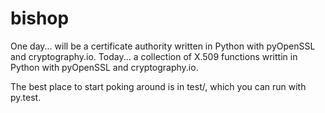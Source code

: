 bishop
======

One day... will be a certificate authority written in Python with pyOpenSSL
and cryptography.io. Today... a collection of X.509 functions writtin in
Python with pyOpenSSL and cryptography.io.

The best place to start poking around is in test/, which you can run with
py.test.

